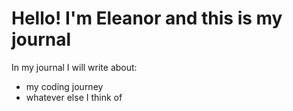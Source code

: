 # Hello! I'm Eleanor and this is my journal

In my journal I will write about:

- my coding journey
- whatever else I think of
